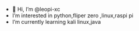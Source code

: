 - 👋 Hi, I’m @leopi-xc
-  I’m interested in python,fliper zero ,linux,raspi pi
-  I’m currently learning kali linux,java

<!---
leopi-xc/leopi-xc is a ✨ special ✨ repository because its `README.md` (this file) appears on your GitHub profile.
You can click the Preview link to take a look at your changes.
--->
